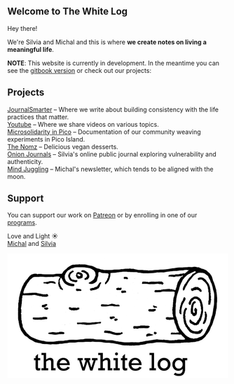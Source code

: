## Welcome to The White Log

Hey there!

We're Silvia and Michal and this is where **we create notes on living a meaningful life**.
   
**NOTE**: This website is currently in development. In the meantime you can see the [gitbook version](https://beta.thewhitelog.com) or check out our projects:

## Projects
[JournalSmarter](https://journalsmarter.com) – Where we write about building consistency with the life practices that matter.<br>
[Youtube](https://www.youtube.com/channel/UCFkEEtX7yPtYD0Om0GPwL7w) – Where we share videos on various topics.<br>
[Microsolidarity in Pico](https://pico.microsolidarity.cc) – Documentation of our community weaving experiments in Pico Island.<br>
[The Nomz](https://nomz.michalkorzonek.com) – Delicious vegan desserts.<br>
[Onion Journals](https://onionjournals.substack.com/) – Silvia's online public journal exploring vulnerability and authenticity.<br>
[Mind Juggling](https://mindjuggling.substack.com/) – Michal's newsletter, which tends to be aligned with the moon.<br>

## Support

You can support our work on [Patreon](https://patreon.com/michalandsilvia) or by enrolling in one of our [programs](https://journalsmarter.com/products).

Love and Light ☀️<br>
[Michal](https://twitter.com/michalkorzonek) and [Silvia](https://twitter.com/this_is_silvia)

![img](twl-logo.png)

